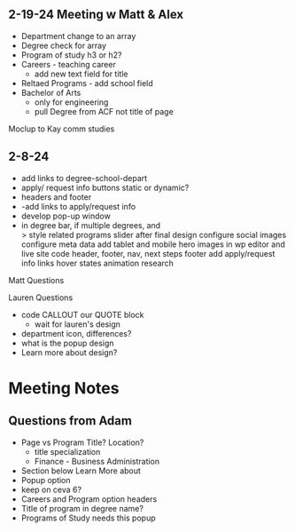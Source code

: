 ## 2-19-24 Meeting w Matt & Alex

- Department change to an array
- Degree check for array
- Program of study h3 or h2?
- Careers - teaching career
  - add new text field for title
- Reltaed Programs - add school field
- Bachelor of Arts
  - only for engineering
  - pull Degree from ACF not title of page

Moclup to Kay comm studies

## 2-8-24

- add links to degree-school-depart
- apply/ request info buttons static or dynamic?
- headers and footer
- -add links to apply/request info
- develop pop-up window
- in degree bar, if multiple degrees, and <br/>>
  style related programs slider after final design
  configure social images
  configure meta data
  add tablet and mobile hero images in wp editor and live site
  code header, footer, nav, next steps footer
  add apply/request info links
  hover states
  animation research

Matt Questions

Lauren Questions

- code CALLOUT our QUOTE block
  - wait for lauren's design
- department icon, differences?
- what is the popup design
- Learn more about design?

# Meeting Notes

## Questions from Adam

- Page vs Program Title? Location?
  - title specialization
  - Finance - Business Administration
- Section below Learn More about
- Popup option
- keep on ceva 6?
- Careers and Program option headers
- Title of program in degree name?
- Programs of Study needs this popup
